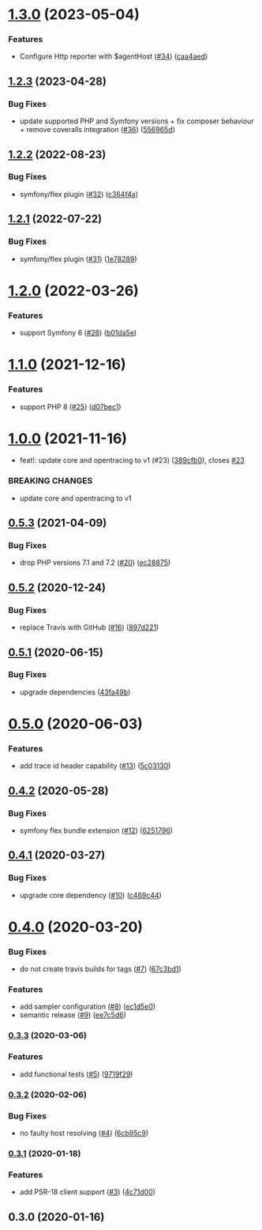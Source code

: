 # [1.3.0](https://github.com/auxmoney/OpentracingBundle-Zipkin/compare/v1.2.3...v1.3.0) (2023-05-04)


### Features

* Configure Http reporter with $agentHost ([#34](https://github.com/auxmoney/OpentracingBundle-Zipkin/issues/34)) ([caa4aed](https://github.com/auxmoney/OpentracingBundle-Zipkin/commit/caa4aedebf9b8863646358a133dddc11b7610e73))

## [1.2.3](https://github.com/auxmoney/OpentracingBundle-Zipkin/compare/v1.2.2...v1.2.3) (2023-04-28)


### Bug Fixes

* update supported PHP and Symfony versions + fix composer behaviour + remove coveralls integration ([#36](https://github.com/auxmoney/OpentracingBundle-Zipkin/issues/36)) ([556965d](https://github.com/auxmoney/OpentracingBundle-Zipkin/commit/556965d788e86d4fed2349fa0ed450e117239f07))

## [1.2.2](https://github.com/auxmoney/OpentracingBundle-Zipkin/compare/v1.2.1...v1.2.2) (2022-08-23)


### Bug Fixes

* symfony/flex plugin ([#32](https://github.com/auxmoney/OpentracingBundle-Zipkin/issues/32)) ([c364f4a](https://github.com/auxmoney/OpentracingBundle-Zipkin/commit/c364f4a46178b7101808d370a11659126df4c63d))

## [1.2.1](https://github.com/auxmoney/OpentracingBundle-Zipkin/compare/v1.2.0...v1.2.1) (2022-07-22)


### Bug Fixes

* symfony/flex plugin ([#31](https://github.com/auxmoney/OpentracingBundle-Zipkin/issues/31)) ([1e78289](https://github.com/auxmoney/OpentracingBundle-Zipkin/commit/1e78289de2b3e51bddac089d8fd3c8f3fc506ab1))

# [1.2.0](https://github.com/auxmoney/OpentracingBundle-Zipkin/compare/v1.1.0...v1.2.0) (2022-03-26)


### Features

* support Symfony 6 ([#26](https://github.com/auxmoney/OpentracingBundle-Zipkin/issues/26)) ([b01da5e](https://github.com/auxmoney/OpentracingBundle-Zipkin/commit/b01da5ed83e7ef7b00013e0b94482f646137e252))

# [1.1.0](https://github.com/auxmoney/OpentracingBundle-Zipkin/compare/v1.0.0...v1.1.0) (2021-12-16)


### Features

* support PHP 8 ([#25](https://github.com/auxmoney/OpentracingBundle-Zipkin/issues/25)) ([d07bec1](https://github.com/auxmoney/OpentracingBundle-Zipkin/commit/d07bec1a418a77f3f4d0ece23512d271ad92d708))

# [1.0.0](https://github.com/auxmoney/OpentracingBundle-Zipkin/compare/v0.5.3...v1.0.0) (2021-11-16)


* feat!: update core and opentracing to v1  (#23) ([389cfb0](https://github.com/auxmoney/OpentracingBundle-Zipkin/commit/389cfb0225841eba9252f2ac7c5c2940c67bcb78)), closes [#23](https://github.com/auxmoney/OpentracingBundle-Zipkin/issues/23)


### BREAKING CHANGES

* update core and opentracing to v1

## [0.5.3](https://github.com/auxmoney/OpentracingBundle-Zipkin/compare/v0.5.2...v0.5.3) (2021-04-09)


### Bug Fixes

* drop PHP versions 7.1 and 7.2 ([#20](https://github.com/auxmoney/OpentracingBundle-Zipkin/issues/20)) ([ec28875](https://github.com/auxmoney/OpentracingBundle-Zipkin/commit/ec288753258bbd573cff5181f1182b0d2c37a2db))

## [0.5.2](https://github.com/auxmoney/OpentracingBundle-Zipkin/compare/v0.5.1...v0.5.2) (2020-12-24)


### Bug Fixes

* replace Travis with GitHub ([#16](https://github.com/auxmoney/OpentracingBundle-Zipkin/issues/16)) ([897d221](https://github.com/auxmoney/OpentracingBundle-Zipkin/commit/897d2217d9647e653df4d5bb43bc28475f33ba23))

## [0.5.1](https://github.com/auxmoney/OpentracingBundle-Zipkin/compare/v0.5.0...v0.5.1) (2020-06-15)


### Bug Fixes

* upgrade dependencies ([43fa49b](https://github.com/auxmoney/OpentracingBundle-Zipkin/commit/43fa49b9018db4d4661cd0151e249eb4e4448ac5))

# [0.5.0](https://github.com/auxmoney/OpentracingBundle-Zipkin/compare/v0.4.2...v0.5.0) (2020-06-03)


### Features

* add trace id header capability ([#13](https://github.com/auxmoney/OpentracingBundle-Zipkin/issues/13)) ([5c03130](https://github.com/auxmoney/OpentracingBundle-Zipkin/commit/5c03130286b5db2a0df1c7e600216a60fa5d3c8e))

## [0.4.2](https://github.com/auxmoney/OpentracingBundle-Zipkin/compare/v0.4.1...v0.4.2) (2020-05-28)


### Bug Fixes

* symfony flex bundle extension ([#12](https://github.com/auxmoney/OpentracingBundle-Zipkin/issues/12)) ([6251796](https://github.com/auxmoney/OpentracingBundle-Zipkin/commit/6251796bd37f4dc970e192eded00885db4404c3d))

## [0.4.1](https://github.com/auxmoney/OpentracingBundle-Zipkin/compare/v0.4.0...v0.4.1) (2020-03-27)


### Bug Fixes

* upgrade core dependency ([#10](https://github.com/auxmoney/OpentracingBundle-Zipkin/issues/10)) ([c469c44](https://github.com/auxmoney/OpentracingBundle-Zipkin/commit/c469c44c9b4b23e64884340a1dfdbca0c90b755b))

# [0.4.0](https://github.com/auxmoney/OpentracingBundle-Zipkin/compare/v0.3.3...v0.4.0) (2020-03-20)


### Bug Fixes

* do not create travis builds for tags ([#7](https://github.com/auxmoney/OpentracingBundle-Zipkin/issues/7)) ([67c3bd1](https://github.com/auxmoney/OpentracingBundle-Zipkin/commit/67c3bd1b661279b64813f1a09605edc3a2e71c35))


### Features

* add sampler configuration ([#8](https://github.com/auxmoney/OpentracingBundle-Zipkin/issues/8)) ([ec1d5e0](https://github.com/auxmoney/OpentracingBundle-Zipkin/commit/ec1d5e0b8dd7ed818de9444fda2ac7992fe3b624))
* semantic release ([#9](https://github.com/auxmoney/OpentracingBundle-Zipkin/issues/9)) ([ee7c5d6](https://github.com/auxmoney/OpentracingBundle-Zipkin/commit/ee7c5d6c29643be3e4235bf8bac2f4ba2cd24262))

### [0.3.3](https://github.com/auxmoney/OpentracingBundle-Zipkin/compare/v0.3.2...v0.3.3) (2020-03-06)


### Features

* add functional tests ([#5](https://github.com/auxmoney/OpentracingBundle-Zipkin/issues/5)) ([9719f29](https://github.com/auxmoney/OpentracingBundle-Zipkin/commit/9719f29c1e9b7d8d6a673993811a53bcc3ed9648))

### [0.3.2](https://github.com/auxmoney/OpentracingBundle-Zipkin/compare/v0.3.1...v0.3.2) (2020-02-06)


### Bug Fixes

* no faulty host resolving ([#4](https://github.com/auxmoney/OpentracingBundle-Zipkin/issues/4)) ([6cb95c9](https://github.com/auxmoney/OpentracingBundle-Zipkin/commit/6cb95c958b5a27a13edc909d65bb5fbcd9d8880f))

### [0.3.1](https://github.com/auxmoney/OpentracingBundle-Zipkin/compare/v0.3.0...v0.3.1) (2020-01-18)


### Features

* add PSR-18 client support ([#3](https://github.com/auxmoney/OpentracingBundle-Zipkin/issues/3)) ([4c71d00](https://github.com/auxmoney/OpentracingBundle-Zipkin/commit/4c71d0006ae86d572e97340ec0fece5a738f8c03))

## 0.3.0 (2020-01-16)
